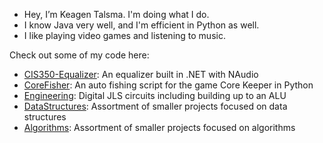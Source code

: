 - Hey, I’m Keagen Talsma. I'm doing what I do.
- I know Java very well, and I'm efficient in Python as well.
- I like playing video games and listening to music.

Check out some of my code here:
- [CIS350-Equalizer]: An equalizer built in .NET with NAudio 
- [CoreFisher]: An auto fishing script for the game Core Keeper in Python
- [Engineering]: Digital JLS circuits including building up to an ALU
- [DataStructures]: Assortment of smaller projects focused on data structures
- [Algorithms]: Assortment of smaller projects focused on algorithms

[CIS350-Equalizer]: <https://github.com/Ronan-Kelley/CIS350-Equalizer>
[CoreFisher]: <https://github.com/GammaWyvern/CoreFisher>
[DataStructures]: <https://github.com/GammaWyvern/DataStructures>
[Algorithms]: <https://github.com/GammaWyvern/Algorithms>
[Engineering]: <https://github.com/GammaWyvern/Engineering>

<!---
GammaWyvern/GammaWyvern is a ✨ special ✨ repository because its `README.md` (this file) appears on your GitHub profile.
You can click the Preview link to take a look at your changes.
--->

